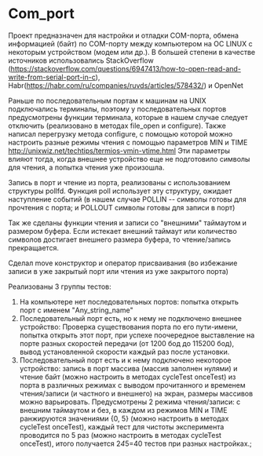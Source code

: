 # Com_port
Проект предназначен для настройки и отладки COM-порта, обмена информацией (байт) по COM-порту между компьютером на ОС LINUX с некоторым устройством (модем или др.).
В большей степени в качестве источников использовались 
StackOverflow (https://stackoverflow.com/questions/6947413/how-to-open-read-and-write-from-serial-port-in-c), 
Habr(https://habr.com/ru/companies/ruvds/articles/578432/) и OpenNet 

Раньше по последовательным портам к машинам на UNIX подключались терминалы, поэтому у последовательных портов предусмотрены функции терминала, которые в нашем случае следует отключить (реализовано в методах file_open и configure). Также написал перегрузку метода configure, с помощью которой можно настроить разные режимы чтения с помощью параметров MIN и TIME http://unixwiz.net/techtips/termios-vmin-vtime.html
Эти параметры влияют тогда, когда внешнее устройство еще не подготовило символы для чтения, а попытка чтения уже произошла. 

Запись в порт и чтение из порта, реализованы с использованием структуры pollfd. Функция poll использует эту структуру, ожидает наступление событий (в нашем случае POLLIN -- символы готовы для прочтения с порта; и POLLOUT символы готовы для записи в порт)

Так же сделаны функции чтения и записи со "внешними" таймаутом и размером буфера. Если истекает внешний таймаут или количество символов достигает внешнего размера буфера, то чтение/запись прекращается.

Сделал move конструктор и оператор присваивания (во избежание записи в уже закрытый порт или чтения из уже закрытого порта)

Реализованы 3 группы тестов:
1) На компьютере нет последовательных портов: попытка открыть порт с именем "Any_string_name"
2) Последовательный порт есть, но к нему не подключено внешнее устройство: Проверка существования порта по его пути-имени, попытка открыть этот порт, при успехе поочередное выставление на порте разных скоростей передачи (от 1200 бод до 115200 бод), вывод установленной скорости каждый раз после установки.
3) Последовательный порт есть и к нему подключено некоторое устройство: запись в порт массива (массив заполнен нулями) и чтение байт (можно настроить в методах cycleTest onceTest) из порта в различных режимах с выводом прочитанного и временем чтения/записи (и частного и внешнего) на экран, размеры массивов можно варьировать. Предусмотрены 2 режима чтения/записи: с внешним таймаутом и без, в каждом из режимов MIN и TIME ранжируются значениями {0, 5} (можно настроить в методах cycleTest onceTest), каждый тест для чистоты эксперимента проводится по 5 раз (можно настроить в методах cycleTest onceTest), итого получается 2*4*5=40 тестов при разных настройках.;